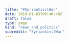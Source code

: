 ```yaml
---
title: "#SyrianCivilWar"
date: 2019-01-03T09:46:40Z
draft: false
type: page
kind: "news_and_politics"
subreddit: "SyrianCivilWar"
---
```

